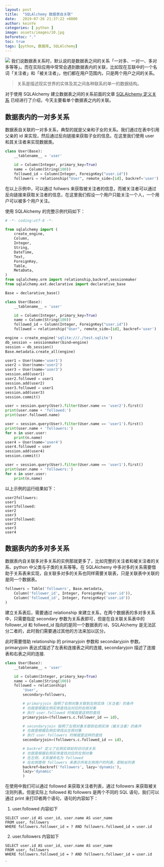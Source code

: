 ```yaml
---
layout: post
title:  "SQLAlchemy 数据表自关联"
date:   2019-07-26 21:37:22 +0800
author: keinYe
categories: [ python ]
image: assets/images/10.jpg
beforetoc: "."
toc: true
tags: [python, 数据库, SQLAlchemy]
---
```

![](https://lg-8wz4hass-1252833766.cos.ap-shanghai.myqcloud.com/pic/bright-ecology-environment-1645226.jpg)
我们说数据表关系时，默认说的是数据表之间的关系「一对多、一对一、多对多等等」。而在实际应用中常常会遇到数据表内的关联，比如现在互联中的一个名词「关注者」和「被关注者」，他们都在用户范围内，只是两个用户之间的关系。

> 关系是描述现实世界的实体及其之间各种联系的单一的数据结构。

对于使用 SQLAlchemy 建立数据表之间的关系前面的文章 [SQLAlchemy 定义关系](https://mp.weixin.qq.com/s/YxMa2qSkUyn-UwyWcjI2FQ) 已经进行了介绍，今天主要看单个数据表之内的关联。

## 数据表内的一对多关系
数据表自关联的一对多关系，典型的就是父亲和子女的关系。我们通过在表中引用父亲的 id 来实现，然后通过反向链接来获取子女的信息。在这里我们使用 user 和其关注者来实现数据类。
```python
class User(Base):
    __tablename__ = 'user'

    id = Column(Integer, primary_key=True)
    name = Column(String(100))
    followed_id = Column(Integer, ForeignKey("user.id"))
    followers = relationship("User", remote_side=[id], backref='user')
```
在以上示例中，可以通过 follwers 来获取被关注者的信息，而被关注者可以通过反向链接来获取关注者的信息，在这里我们假设一个用户只能关注一个人，一个用户可以被多个用户关注。

使用 SQLAlchemy 的完整示例代码如下：
```python
# -*- coding:utf-8 -*-

from sqlalchemy import (
    create_engine,
    Column,
    Integer,
    String,
    DateTime,
    Text,
    ForeignKey,
    Table,
    MetaData,
)
from sqlalchemy.orm import relationship,backref,sessionmaker
from sqlalchemy.ext.declarative import declarative_base

Base = declarative_base()

class User(Base):
    __tablename__ = 'user'

    id = Column(Integer, primary_key=True)
    name = Column(String(100))
    followed_id = Column(Integer, ForeignKey("user.id"))
    followed = relationship("User", remote_side=[id], backref='user')

engine = create_engine('sqlite:///./test.sqlite')
db_session = sessionmaker(bind=engine)
session = db_session()
Base.metadata.create_all(engine)

user1 = User(name='user1')
user2 = User(name='user2')
user3 = User(name='user3')
session.add(user1)
user2.followed = user1
session.add(user2)
user3.followed = user1
session.add(user3)
session.commit()

user = session.query(User).filter(User.name == 'user2').first()
print(user.name + 'followed:')
print(user.followed.name)

user = session.query(User).filter(User.name == 'user1').first()
print(user.name + 'followers:')
for n in user.user:
    print(n.name)
user4 = User(name='user4')
user4.followed = user
session.add(user4)
session.commit()

user = session.query(User).filter(User.name == 'user1').first()
print(user.name + 'followers:')
for n in user.user:
    print(n.name)
```
以上示例的运行结果如下：
```shell
user2followers:
user1
user1followed:
user2
user3
user1followed:
user2
user3
user4
```


## 数据表内的多对多关系
数据表内自关联多对多关系的实例那就更多了，比如完整的关注者和被关注者的关系、python 中父类与子类的关系等等。在 SQLAlchemy 中多对多的关系需要借助于关系表来实现，自关联多对多的关系也同样需要关联表，只是关联表中关联的是同一个数据表。
```python
followers = Table('followers', Base.metadata,
    Column('follower_id', Integer, ForeignKey('user.id')),
    Column('followed_id', Integer, ForeignKey('user.id'))
)
```
建立关系表后，需要通过 relationship 来建立关系，在两个数据表的多对多关系中，只需要指定 secondary 参数为关系表即可，但是在自关联关系表中的 follower_id 和 follwed_id 指向的是同一个数据表的 id，SQLAlchemy 是无法区分二者的，此时我们需要通过其他的方法来加以区分。

此时需要借助 relationship 的 primaryjoin 参数和 secondaryjoin 参数。primaryjoin 表达式描述了左表和连接表之间的连接, secondaryjoin 描述了连接表和右表之间的连接.

```python
class User(Base):
    __tablename__ = 'user'

    id = Column(Integer, primary_key=True)
    name = Column(String(100))
    followed = relationship(
        'User',
        secondary=followers,

        # primaryjoin 指明了右侧对象关联到左侧实体（关注者）的条件
        # 也就是根据左侧实体查找出对应的右侧对象
        # 执行 user.followed 时候就是这样的查找
        primaryjoin=(followers.c.follower_id == id),

        # secondaryjoin 指明了左侧对象关联到右侧实体（被关注者）的条件
        # 也就是根据右侧实体找出左侧对象
        # 执行 user.followers 时候就是这样的查找
        secondaryjoin=(followers.c.followed_id == id),

        # backref 定义了右侧实体如何访问该关系
        # 也就是根据右侧实体查找对应的左侧对象
        # 在左侧，关系被命名为 followed
        # 在右侧使用 followers 来表示所有左侧用户的列表，即粉丝列表
        backref=backref('followers', lazy='dynamic'),
        lazy='dynamic'
        )
```
在使用中我们可以通过 followed 来获取关注者列表，通过 followers 来获取被关注则列表。但是实际上 followed 和 followers 是两个不同的 SQL 语句，我们可以通过 print 来打印者两个语句，语句的内容如下：

1. user.followed 内容如下
```shell
SELECT user.id AS user_id, user.name AS user_name
FROM user, followers
WHERE followers.follower_id = ? AND followers.followed_id = user.id
```

2. user.followers 内容如下
```shell
SELECT user.id AS user_id, user.name AS user_name
FROM user, followers
WHERE followers.followed_id = ? AND followers.follower_id = user.id
```

    `           
